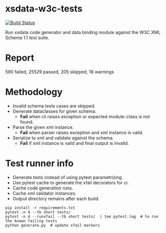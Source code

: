 # xsdata-w3c-tests

[![Build Status](https://travis-ci.org/tefra/xsdata-w3c-tests.svg?branch=master)](https://travis-ci.org/tefra/xsdata-w3c-tests)

Run xsdata code generator and data binding module against the W3C XML Schema 1.1 test
suite.

# Report

590 failed, 25529 passed, 205 skipped, 18 warnings

# Methodology

- Invalid schema tests cases are skipped.
- Generate dataclasses for given schema.
  - **Fail** when cli raises exception or expected module::class is not found.
- Parse the given xml instance.
  - **Fail** when parser raises exception and xml instance is valid.
- Serialize to xml and validate against the schema.
  - **Fail** if xml instance is valid and final output is invalid.

# Test runner info

- Generate tests instead of using pytest parametrizing.
- Use pytest cache to generate the xfail decorators for ci.
- Cache code generation runs.
- Cache xml validator instances.
- Output directory remains after each build.

```terminal
pip install -r requirements.txt
pytest -n 4 --tb short tests/
pytest -n 4 --runxfail --tb short tests/  | tee pytest.log  # to run the known failing tests
python generate.py  # update xfail markers
```
